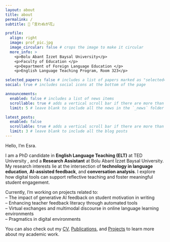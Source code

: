 ```yaml
---
layout: about
title: about
permalink: /
subtitle: 🌸「言わぬが花」

profile:
  align: right
  image: prof_pic.jpg
  image_circular: false # crops the image to make it circular
  more_info: >
    <p>Bolu Abant İzzet Baysal University</p>
    <p>Faculty of Education </p>
    <p>Department of Foreign Language Education </p>
    <p>English Language Teaching Program, Room 323</p>

selected_papers: false # includes a list of papers marked as "selected={true}"
social: true # includes social icons at the bottom of the page

announcements:
  enabled: false # includes a list of news items
  scrollable: true # adds a vertical scroll bar if there are more than 3 news items
  limit: 5 # leave blank to include all the news in the `_news` folder

latest_posts:
  enabled: false
  scrollable: true # adds a vertical scroll bar if there are more than 3 new posts items
  limit: 3 # leave blank to include all the blog posts
---
```


Hello, I’m Esra.

I am a PhD candidate in **English Language Teaching (ELT)** at TED University , and a **Research Assistant** at Bolu Abant İzzet Baysal University. My research interests lie at the intersection of **technology in language education**, **AI-assisted feedback**, and **conversation analysis**. I explore how digital tools can support reflective teaching and foster meaningful student engagement.

Currently, I’m working on projects related to:  
– The impact of generative AI feedback on student motivation in writing  
– Enhancing teacher feedback literacy through automated tools  
– Virtual exchanges and multimodal discourse in online language learning environments  
– Pragmatics in digital environments


You can also check out my [CV](/cv), [Publications](/publications), and [Projects](/projects) to learn more about my academic work.

